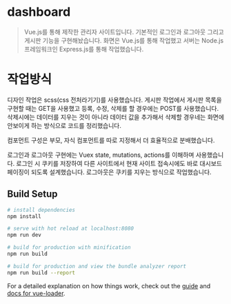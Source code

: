 # dashboard

> Vue.js를 통해 제작한 관리자 사이트입니다.
기본적인 로그인과 로그아웃 그리고 게시판 기능을 구현해놨습니다.
화면은 Vue.js를 통해 작업했고 서버는 Node.js 프레임워크인 Express.js를 통해 작업했습니다.

# 작업방식
디자인 작업은 scss(css 전처라기기)를 사용했습니다. 
게시판 작업에서 게시판 목록을 구현할 때는 GET을 사용했고 등록, 수정, 삭제를 할 경우에는 POST를 사용했습니다.
삭제시에는 데이터를 지우는 것이 아니라 데이터 값을 추가해서 삭제할 경우네는 화면에 안보이게 하는 방식으로 코드를 정리했습니다.

컴포먼트 구성은 부모, 자식 컴포먼트를 따로 지정해서 더 효율적으로 분배했습니다.

로그인과 로그아웃 구현에는 Vuex state, mutations, actions를 이해하며 사용했습니다.
로그인 시 쿠키를 저장하여 다른 사이트에서 현재 사이트 접속시에도 바로 대시보드 페이징이 되도록 설계했습니다.
로그아웃은 쿠키를 지우는 방식으로 작업했습니다.


## Build Setup

``` bash
# install dependencies
npm install

# serve with hot reload at localhost:8080
npm run dev

# build for production with minification
npm run build

# build for production and view the bundle analyzer report
npm run build --report
```

For a detailed explanation on how things work, check out the [guide](http://vuejs-templates.github.io/webpack/) and [docs for vue-loader](http://vuejs.github.io/vue-loader).
